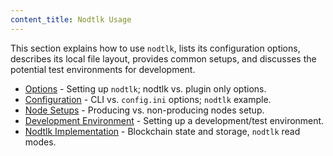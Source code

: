 ```yaml
---
content_title: Nodtlk Usage
---
```


This section explains how to use `nodtlk`, lists its configuration options, describes its local file layout, provides common setups, and discusses the potential test environments for development.

* [Options](00_nodtlk-options.md) - Setting up `nodtlk`; nodtlk vs. plugin only options.
* [Configuration](01_nodtlk-configuration.md) - CLI vs. `config.ini` options; `nodtlk` example.
* [Node Setups](02_node-setups/index.md) - Producing vs. non-producing nodes setup.
* [Development Environment](03_development-environment/index.md) - Setting up a development/test environment.
* [Nodtlk Implementation](05_nodtlk-implementation.md) - Blockchain state and storage, `nodtlk` read modes.
